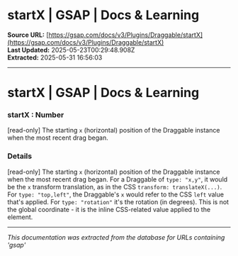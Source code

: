 # startX | GSAP | Docs & Learning

**Source URL:** [https://gsap.com/docs/v3/Plugins/Draggable/startX](https://gsap.com/docs/v3/Plugins/Draggable/startX)  
**Last Updated:** 2025-05-23T00:29:48.908Z  
**Extracted:** 2025-05-31 16:56:03

---

# startX | GSAP | Docs & Learning

### startX : Number

\[read-only\] The starting `x` (horizontal) position of the Draggable instance when the most recent drag began.

### Details[​](#details "Direct link to Details")

\[read-only\] The starting `x` (horizontal) position of the Draggable instance when the most recent drag began. For a Draggable of `type: "x,y"`, it would be the `x` transform translation, as in the CSS `transform: translateX(...)`. For `type: "top,left"`, the Draggable's `x` would refer to the CSS `left` value that's applied. For `type: "rotation"` it's the rotation (in degrees). This is not the global coordinate - it is the inline CSS-related value applied to the element.

---

*This documentation was extracted from the database for URLs containing 'gsap'*

